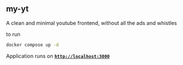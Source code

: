 ## my-yt

A clean and minimal youtube frontend, without all the ads and whistles

to run

```bash
docker compose up -d
```

Application runs on [**`http://localhost:3000`**](http://localhost:3000)
